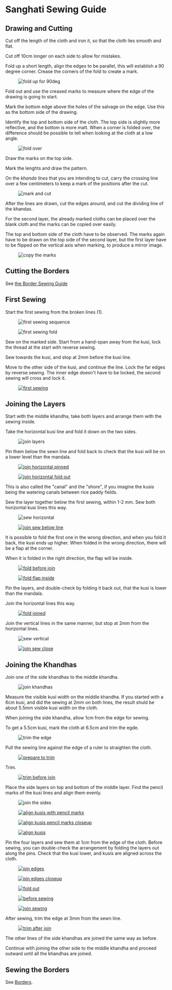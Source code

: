 # Sanghati Sewing Guide

## Drawing and Cutting

Cut off the length of the cloth and iron it, so that the cloth lies smooth and flat.

Cut off 10cm longer on each side to allow for mistakes.

Fold up a short length, align the edges to be parallel, this will establish a 90
degree corner. Crease the corners of the fold to create a mark.

<figure>

![fold up for 90deg](/img/sanghati/figures/fold-up-for-90deg.jpg)

</figure>

Fold out and use the creased marks to measure where the edge of the drawing is
going to start.

Mark the bottom edge above the holes of the salvage on the edge. Use this as the
bottom side of the drawing.

Identify the top and bottom side of the cloth. The top side is slightly more
reflective, and the bottom is more matt. When a corner is folded over, the
difference should be possible to tell when looking at the cloth at a low angle.

<figure>

![fold over](/img/sanghati/figures/fold-over-for-top-bottom.jpg)

</figure>

Draw the marks on the top side.

Mark the lenghts and draw the pattern.

On the *khanda lines* that you are intending to cut, carry the crossing line
over a few centimeters to keep a mark of the positions after the cut.

<figure>

![mark and cut](/img/sanghati/figures/mark-and-cut.jpg)

</figure>

After the lines are drawn, cut the edges around, and cut the dividing line of
the khandas.

For the second layer, the already marked cloths can be placed over the blank
cloth and the marks can be copied over easily.

The top and bottom side of the cloth have to be observed. The marks again have
to be drawn on the top side of the second layer, but the first layer have to be
flipped on the vertical axis when marking, to produce a mirror image.

<figure>

![copy the marks](/img/sanghati/figures/copy-the-marks.jpg)

</figure>

## Cutting the Borders

See [the Border Sewing Guide](/en/borders)

## First Sewing

Start the first sewing from the broken lines (1).

<figure>

![first sewing sequence](/img/sanghati/figures/first-sewing-sequence.jpg)

</figure>

<figure>

![first sewing fold](/img/sanghati/figures/first-sewing-fold.jpg)

</figure>

Sew on the marked side. Start from a hand-span away from the kusi, lock the
thread at the start with reverse sewing.

Sew towards the kusi, and stop at 2mm before the kusi line.

Move to the other side of the kusi, and continue the line. Lock the far edges by
reverse sewing. The inner edge doesn't have to be locked, the second sewing will
cross and lock it.

<figure>

[![first sewing](/img/sanghati/photos/first-sewing-w500.jpg)](/img/sanghati/photos/first-sewing-orig.jpg)

</figure>

## Joining the Layers

Start with the middle khandha, take both layers and arrange them with the sewing inside.

Take the horizontal kusi line and fold it down on the two sides.

<figure>

![join layers](/img/sanghati/figures/join-layers.jpg)

</figure>

Pin them below the sewn line and fold back to check that the kusi will be on a
lower level than the mandala.

<figure>

[![join horizontal pinned](/img/sanghati/photos/join-horizontal-pinned-w500.jpg)](/img/sanghati/photos/join-horizontal-pinned-orig.jpg)

</figure>

<figure>

[![join horizontal fold out](/img/sanghati/photos/join-horizontal-fold-out-w500.jpg)](/img/sanghati/photos/join-horizontal-fold-out-orig.jpg)

</figure>

This is also called the "canal" and the "shore", if you imagine the kusis being
the watering canals between rice paddy fields.

Sew the layer together below the first sewing, within 1-2 mm. Sew both
horizontal kusi lines this way.

<figure>

![sew horizontal](/img/sanghati/figures/sew-horizontal-lines.jpg)

</figure>

<figure>

[![join sew below line](/img/sanghati/photos/join-sew-below-line-w500.jpg)](/img/sanghati/photos/join-sew-below-line-orig.jpg)

</figure>

It is possible to fold the first one in the wrong direction, and when you fold
it back, the kusi ends up higher. When folded in the wrong direction, there will
be a flap at the corner.

When it is folded in the right direction, the flap will be inside.

<figure>

[![fold before join](/img/sanghati/photos/fold-before-join-w500.jpg)](/img/sanghati/photos/fold-before-join-orig.jpg)

</figure>

<figure>

[![fold flap inside](/img/sanghati/photos/fold-flap-inside-w500.jpg)](/img/sanghati/photos/fold-flap-inside-orig.jpg)

</figure>

Pin the layers, and double-check by folding it back out, that the kusi is lower
than the mandala.

Join the horizontal lines this way.

<figure>

[![fold joined](/img/sanghati/photos/fold-joined-w500.jpg)](/img/sanghati/photos/fold-joined-orig.jpg)

</figure>

Join the vertical lines in the same manner, but stop at 2mm from the horizontal lines.

<figure>

![sew vertical](/img/sanghati/figures/sew-vertical-lines.jpg)

</figure>

<figure>

[![join sew close](/img/sanghati/photos/join-sew-close-w500.jpg)](/img/sanghati/photos/join-sew-close-orig.jpg)

</figure>

## Joining the Khandhas

Join one of the side khandhas to the middle khandha.

<figure>

![join khandhas](/img/sanghati/figures/join-khandhas.jpg)

</figure>

Measure the visible kusi width on the middle khandha. If you started with a 6cm
kusi, and did the sewing at 2mm on both lines, the result shuld be about 5.5mm
visible kusi width on the cloth.

When joining the side khandha, allow 1cm from the edge for sewing.

To get a 5.5cm kusi, mark the cloth at 6.5cm and trim the egde.

<figure>

![trim the edge](/img/sanghati/figures/trim-the-edge.jpg)

</figure>

Pull the sewing line against the edge of a ruler to straighten the cloth.

<figure>

[![prepare to trim](/img/sanghati/photos/khandhas-prepare-to-trim-w500.jpg)](/img/sanghati/photos/khandhas-prepare-to-trim-orig.jpg)

</figure>

Trim.

<figure>

[![trim before join](/img/sanghati/photos/khandhas-trim-before-join-w500.jpg)](/img/sanghati/photos/khandhas-trim-before-join-orig.jpg)

</figure>

Place the side layers on top and bottom of the middle layer. Find the pencil
marks of the kusi lines and align them evenly.

<figure>

![join the sides](/img/sanghati/figures/join-sides.jpg)

</figure>

<figure>

[![align kusis with pencil marks](/img/sanghati/photos/khandhas-align-kusis-pencil-mark-w500.jpg)](/img/sanghati/photos/khandhas-align-kusis-pencil-mark-orig.jpg)

</figure>

<figure>

[![align kusis pencil marks closeup](/img/sanghati/photos/khandhas-align-kusis-pencil-mark-closeup-w500.jpg)](/img/sanghati/photos/khandhas-align-kusis-pencil-mark-closeup-orig.jpg)

</figure>

<figure>

[![align kusis](/img/sanghati/photos/khandhas-align-kusis-w500.jpg)](/img/sanghati/photos/khandhas-align-kusis-orig.jpg)

</figure>

Pin the four layers and sew them at 1cm from the edge of the cloth. Before
sewing, you can double-check the arrangement by folding the layers out along the
pins. Check that the kusi lower, and kusis are aligned across the cloth.

<figure>

[![pin edges](/img/sanghati/photos/khandhas-pin-edges-w500.jpg)](/img/sanghati/photos/khandhas-pin-edges-orig.jpg)

</figure>

<figure>

[![pin edges closeup](/img/sanghati/photos/khandhas-pin-edges-closeup-w500.jpg)](/img/sanghati/photos/khandhas-pin-edges-closeup-orig.jpg)

</figure>

<figure>

[![fold out](/img/sanghati/photos/khandhas-fold-out-w500.jpg)](/img/sanghati/photos/khandhas-fold-out-orig.jpg)

</figure>

<figure>

[![before sewing](/img/sanghati/photos/khandhas-before-sewing-w500.jpg)](/img/sanghati/photos/khandhas-before-sewing-orig.jpg)

</figure>

<figure>

[![join sewing](/img/sanghati/photos/khandhas-join-sewing-w500.jpg)](/img/sanghati/photos/khandhas-join-sewing-orig.jpg)

</figure>

After sewing, trim the edge at 3mm from the sewn line.

<figure>

[![trim after join](/img/sanghati/photos/khandhas-trim-after-join-w500.jpg)](/img/sanghati/photos/khandhas-trim-after-join-orig.jpg)

</figure>

The other lines of the side khandhas are joined the same way as before.

Continue with joining the other side to the middle khandha and proceed outward
until all the khandhas are joined.

## Sewing the Borders

See [Borders](/en/borders).


